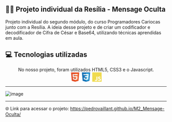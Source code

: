 ## 👨‍💻 Projeto individual da Resília - Mensage Oculta
Projeto individual do segundo módulo, do curso Programadores Cariocas junto com a Resília. A ideia desse projeto e de criar um codificador e decodificador de Cifra de César e Base64, utilizando técnicas aprendidas em aula.

## 💻 Tecnologias utilizadas
<div align="center" style="display: inline_block">
No nosso projeto, foram utilizados HTML5, CSS3 e o Javascript.
<br>
<img align="center" height="30" width="30" src="https://raw.githubusercontent.com/devicons/devicon/master/icons/html5/html5-original.svg">
<img align="center" height="30" width="30" src="https://raw.githubusercontent.com/devicons/devicon/master/icons/css3/css3-original.svg">
<img align="center" height="30" width="30" src="https://raw.githubusercontent.com/devicons/devicon/master/icons/javascript/javascript-plain.svg">
</div>

---

![image](https://user-images.githubusercontent.com/113939119/206881903-d07be3fc-80df-4d75-bbc3-d8c9007870d1.png)

---          
🌐 Link para acessar o projeto: https://pedrovaillant.github.io/M2_Mensage-Oculta/